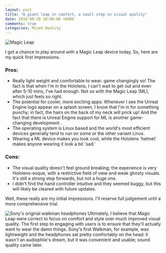 ```yaml
---
layout: post
title: "A giant leap in comfort, a small step in visual quality"
date: 2018-09-20 18:00:00 +0000
comments: true
categories: Mixed Reality
---
```

![Magic Leap](https://www.magicleap.com/_next/images/6bb6a7f36d800beb41f6fd7edea6e21f.jpg)

I got a chance to play around with a Magic Leap device today. So, here are my quick first impressions.

### Pros: 
- Really light weight and comfortable to wear: game changingly so! The fact is that when I'm in the Hololens, I can't wait to get out and even after 5-10 mins, I've had enough. Not so with the Magic Leap (ML), which just feels so right. 
- The potential for cooler, more exciting apps: Whenever I see the Unreal Engine logo appear on a splash screen, I know that I'm in for something punchy; in fact, the hairs on the back of my neck will prick up! And the fact that there is Unreal Engine support for ML is  another game-changing development .
- The operating system is Linux based and the world's most efficient devices generally tend to run on some or the other variant Linux.
- Wearing a ML device makes you look cool, while the Hololens 'helmet' makes anyone wearing it look a bit 'sad.'

### Cons:
- The visual quality doesn't feel ground breaking; the experience is very Hololens-esque, with a restrictive field of view and weak ghosty visuals. It's still a strong step forwards, but not a huge one.
- I didn't find the hand controller intuitive and they seemed buggy, but this will likely be cleared with future updates.

Well, these really are my initial impressions. I'll reserve full judgement until a more comprehensive trial.

![Sony's original walkman headphones](https://d3ecqbn6etsqar.cloudfront.net/YJkSqQ7k7h_OsOjQfGEZ34Pxo98=/1440x720/smart/487683.jpg)
Ultimately, I believe that Magic Leap were correct to focus on comfort and style over much improved visual quality. The first step to engaging with users is to ensure that they'll actually want to wear the damn things.  Sony's first Walkman, for example, was lightweight and the headphones sat pretty comfortably on the head: it wasn't an audiophile's dream, but it was convenient and usable; sound quality came later.